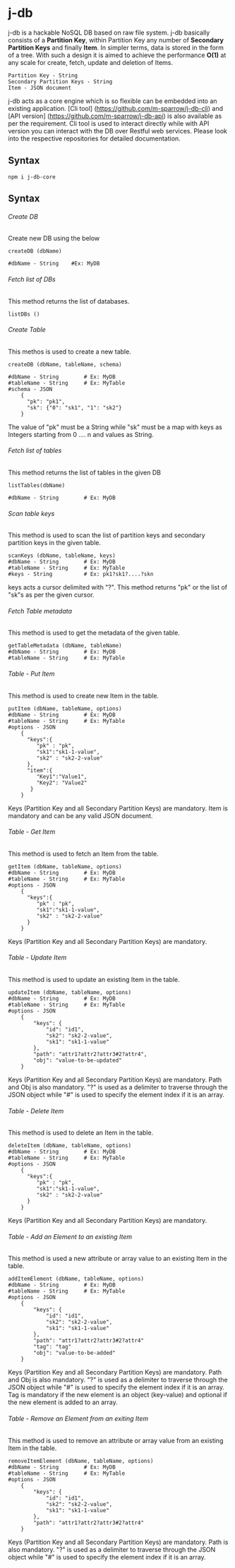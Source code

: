 # j-db
j-db is a hackable NoSQL DB based on raw file system. j-db basically consists of a **Partition Key**, within Partition Key any number of **Secondary Partition Keys** and finally **Item**. In simpler terms, data is stored in the form of a tree. With such a design it is aimed to achieve the performance **O(1)** at any scale for create, fetch, update and deletion of Items.

```
Partition Key - String
Secondary Partition Keys - String
Item - JSON document
```
j-db acts as a core engine which is so flexible can be embedded into an existing application. [Cli tool] (https://github.com/m-sparrow/j-db-cli) and [API version] (https://github.com/m-sparrow/j-db-api) is also available as per the requirement. Cli tool is used to interact directly while with API version you can interact with the DB over Restful web services. Please look into the respective repositories for detailed documentation.

## Syntax
```
npm i j-db-core
```

## Syntax

###### Create DB
Create new DB using the below
```
createDB (dbName)   

#dbName - String    #Ex: MyDB

```

###### Fetch list of DBs
This method returns the list of databases.
```
listDBs ()
```

###### Create Table
This methos is used to create a new table.
```
createDB (dbName, tableName, schema)   

#dbName - String        # Ex: MyDB
#tableName - String     # Ex: MyTable
#schema - JSON
    {
      "pk": "pk1",
      "sk": {"0": "sk1", "1": "sk2"}
    }
```
The value of "pk" must be a String while "sk" must be a map with keys as Integers starting from 0 .... n and values as String.

###### Fetch list of tables
This method returns the list of tables in the given DB
```
listTables(dbName)

#dbName - String        # Ex: MyDB
```

###### Scan table keys
This method is used to scan the list of partition keys and secondary partition keys in the given table.
```
scanKeys (dbName, tableName, keys)
#dbName - String        # Ex: MyDB
#tableName - String     # Ex: MyTable
#keys - String          # Ex: pk1?sk1?....?skn

```
keys acts a cursor delimited with "?". This method returns "pk" or the list of "sk"s as per the given cursor.

###### Fetch Table metadata
This method is used to get the metadata of the given table.
```
getTableMetadata (dbName, tableName)
#dbName - String        # Ex: MyDB
#tableName - String     # Ex: MyTable
```

###### Table - Put Item
This method is used to create new Item in the table.
```
putItem (dbName, tableName, options)
#dbName - String        # Ex: MyDB
#tableName - String     # Ex: MyTable
#options - JSON
    {
      "keys":{
         "pk" : "pk",
         "sk1":"sk1-1-value",
         "sk2" : "sk2-2-value"
      },
      "item":{
         "Key1":"Value1",
         "Key2": "Value2"
       }
    }
```
Keys (Partition Key and all Secondary Partition Keys) are mandatory. Item is mandatory and can be any valid JSON document.

###### Table - Get Item
This method is used to fetch an Item from the table.
```
getItem (dbName, tableName, options)
#dbName - String        # Ex: MyDB
#tableName - String     # Ex: MyTable
#options - JSON
    {
      "keys":{
         "pk" : "pk",
         "sk1":"sk1-1-value",
         "sk2" : "sk2-2-value"
      }
    }
```
Keys (Partition Key and all Secondary Partition Keys) are mandatory.

###### Table - Update Item
This method is used to update an existing Item in the table.
```
updateItem (dbName, tableName, options)
#dbName - String        # Ex: MyDB
#tableName - String     # Ex: MyTable
#options - JSON
    {
        "keys": {
            "id": "id1",
            "sk2": "sk2-2-value",
            "sk1": "sk1-1-value"
        },
        "path": "attr1?attr2?attr3#2?attr4",
        "obj": "value-to-be-updated"
    }
```
Keys (Partition Key and all Secondary Partition Keys) are mandatory. Path and Obj is also mandatory. "?" is used as a delimiter to traverse through the JSON object while "#" is used to specify the element index if it is an array.

###### Table - Delete Item
This method is used to delete an Item in the table.
```
deleteItem (dbName, tableName, options)
#dbName - String        # Ex: MyDB
#tableName - String     # Ex: MyTable
#options - JSON
    {
      "keys":{
         "pk" : "pk",
         "sk1":"sk1-1-value",
         "sk2" : "sk2-2-value"
      }
    }
```
Keys (Partition Key and all Secondary Partition Keys) are mandatory.

###### Table - Add an Element to an existing Item
This method is used a new attribute or array value to an existing Item in the table.
```
addItemElement (dbName, tableName, options)
#dbName - String        # Ex: MyDB
#tableName - String     # Ex: MyTable
#options - JSON
    {
        "keys": {
            "id": "id1",
            "sk2": "sk2-2-value",
            "sk1": "sk1-1-value"
        },
        "path": "attr1?attr2?attr3#2?attr4"
        "tag": "tag"
        "obj": "value-to-be-added"
    }
```
Keys (Partition Key and all Secondary Partition Keys) are mandatory. Path and Obj is also mandatory. "?" is used as a delimiter to traverse through the JSON object while "#" is used to specify the element index if it is an array. Tag is mandatory if the new element is an object (key-value) and optional if the new element is added to an array.

###### Table - Remove an Element from an exiting Item
This method is used to remove an attribute or array value from an existing Item in the table.
```
removeItemElement (dbName, tableName, options)
#dbName - String        # Ex: MyDB
#tableName - String     # Ex: MyTable
#options - JSON
    {
        "keys": {
            "id": "id1",
            "sk2": "sk2-2-value",
            "sk1": "sk1-1-value"
        },
        "path": "attr1?attr2?attr3#2?attr4"
    }
```
Keys (Partition Key and all Secondary Partition Keys) are mandatory. Path is also mandatory. "?" is used as a delimiter to traverse through the JSON object while "#" is used to specify the element index if it is an array.
